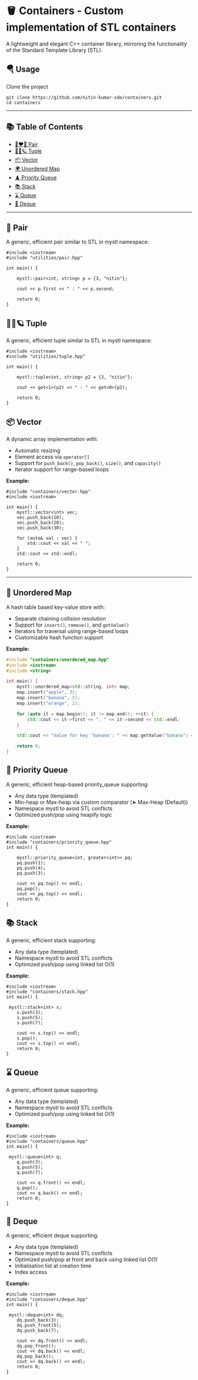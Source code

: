 # 🪣 Containers - Custom implementation of STL containers

A lightweight and elegant C++ container library, mirroring the functionality of the Standard Template Library (STL).


## 🪂 Usage

Clone the project 

```
git clone https://github.com/nitin-kumar-sde/containers.git
cd containers
```

---

## 📚 Table of Contents
- [👩‍❤️‍👨 Pair](#-pair)
- [🌙🌗🪐 Tuple](#-tuple)
- [📦 Vector](#-vector)
- [🌍 Unordered Map](#-unordered-map)
- [♟️ Priority Queue](#-priority-queue)
- [📚 Stack](#-stack)
- [⌛ Queue](#-queue)
- [🧺 Deque](#-deque)

---

## 👫 Pair 
A generic, efficient pair similar to STL in mystl namespace:

```
#include <iostream>
#include "utilities/pair.hpp"

int main() {

    mystl::pair<int, string> p = {3, "nitin"};

    cout << p.first << " : " << p.second;

    return 0;
}
```

## 🌙🌗🪐 Tuple
A generic, efficient tuple similar to STL in mystl namespace:

```
#include <iostream>
#include "utilities/tuple.hpp"

int main() {

    mystl::tuple<int, string> p2 = {3, "nitin"};

    cout << get<1>(p2) << " : " << get<0>(p2);

    return 0;
}

```
## 📦 Vector

A dynamic array implementation with:
- Automatic resizing  
- Element access via `operator[]`  
- Support for `push_back()`, `pop_back()`, `size()`, and `capacity()`  
- Iterator support for range-based loops  

**Example:**

```
#include "containers/vector.hpp"
#include <iostream>

int main() {
    mystl::vector<int> vec;
    vec.push_back(10);
    vec.push_back(20);
    vec.push_back(30);

    for (auto& val : vec) {
        std::cout << val << " ";
    }
    std::cout << std::endl;

    return 0;
}
```

---

## 🔮 Unordered Map

A hash table based key-value store with:

- Separate chaining collision resolution  
- Support for `insert()`, `remove()`, and `getValue()`  
- Iterators for traversal using range-based loops  
- Customizable hash function support  

**Example:**

```cpp
#include "containers/unordered_map.hpp"
#include <iostream>
#include <string>

int main() {
    mystl::unordered_map<std::string, int> map;
    map.insert("apple", 3);
    map.insert("banana", 5);
    map.insert("orange", 2);

    for (auto it = map.begin(); it != map.end(); ++it) {
        std::cout << it->first << ": " << it->second << std::endl;
    }

    std::cout << "Value for key 'banana': " << map.getValue("banana") << std::endl;

    return 0;
}

```

## 👑 Priority Queue
A generic, efficient heap-based priority_queue supporting:

- Any data type (templated)
- Min-heap or Max-heap via custom comparator (➤ Max-Heap (Default))
- Namespace mystl to avoid STL conflicts
- Optimized push/pop using heapify logic

**Example:**

```
#include <iostream>
#include "containers/priority_queue.hpp"
int main() {

    mystl::priority_queue<int, greater<int>> pq;
    pq.push(1);
    pq.push(4);
    pq.push(3);

    cout << pq.top() << endl;
    pq.pop();
    cout << pq.top() << endl;
    return 0;
}

```
## 📚 Stack 
A generic, efficient stack supporting:

- Any data type (templated)
- Namespace mystl to avoid STL conflicts
- Optimized push/pop using linked list O(1)

**Example:**

```
#include <iostream>
#include "containers/stack.hpp"
int main() {

 mystl::stack<int> s;
    s.push(3);
    s.push(5);
    s.push(7);

    cout << s.top() << endl;
    s.pop();
    cout << s.top() << endl;
    return 0;
}
```

## ⌛ Queue
A generic, efficient queue supporting:

- Any data type (templated)
- Namespace mystl to avoid STL conflicts
- Optimized push/pop using linked list O(1)

**Example:**

```
#include <iostream>
#include "containers/queue.hpp"
int main() {

 mystl::queue<int> q;
    q.push(3);
    q.push(5);
    q.push(7);

    cout << q.front() << endl;
    q.pop();
    cout << q.back() << endl;
    return 0;
}
```

## 🧺 Deque

A generic, efficient deque supporting:

- Any data type (templated)
- Namespace mystl to avoid STL conflicts
- Optimized push/pop at front and back using linked list O(1)
- Initialisation list at creation time
- Index access

**Example:**

```
#include <iostream>
#include "containers/deque.hpp"
int main() {

 mystl::deque<int> dq;
    dq.push_back(3);
    dq.push_front(5);
    dq.push_back(7);

    cout << dq.front() << endl;
    dq.pop_front();
    cout << dq.back() << endl;
    dq.pop_back();
    cout << dq.back() << endl;
    return 0;
}
```
